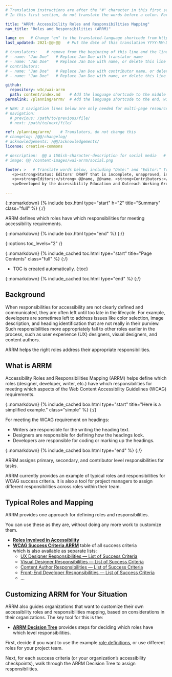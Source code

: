 ```yaml
---
# Translation instructions are after the "#" character in this first section. They are comments that do not show up in the web page. You do not need to translate the instructions after #.
# In this first section, do not translate the words before a colon. For example, do not translate "title:". Do translate the text after "title:".

title: "ARRM: Accessibility Roles and Responsibilities Mapping"
nav_title: "Roles and Responsibilities (ARRM)" 

lang: en   # Change "en" to the translated-language shortcode from https://www.iana.org/assignments/language-subtag-registry/language-subtag-registry
last_updated: 2021-@@-@@   # Put the date of this translation YYYY-MM-DD (with month in the middle)

# translators:    # remove from the beginning of this line and the lines below: "# " (the hash sign and the space)
# - name: "Jan Doe"   # Replace Jan Doe with translator name
# - name: "Jan Doe"   # Replace Jan Doe with name, or delete this line if not multiple translators
# contributors:
# - name: "Jan Doe"   # Replace Jan Doe with contributor name, or delete this line if none
# - name: "Jan Doe"   # Replace Jan Doe with name, or delete this line if not multiple contributors

github:
  repository: w3c/wai-arrm
  path: content/index.md    # Add the language shortcode to the middle of the filename, for example: content/index.fr.md
permalink: /planning/arrm/  # Add the language shortcode to the end, with no slash at end, for example: /planning/arrm/fr

# NEW: 3 navigation lines below are only needed for multi-page resources where you have previous and next at the bottom. If so, un-comment them; otherwise delete these lines.
# navigation:
  # previous: /path/to/previous/file/
  # next: /path/to/next/file/

ref: /planning/arrm/    # Translators, do not change this
# changelog: /@@/changelog/
# acknowledgements: /@@/acknowledgements/
license: creative-commons

# description:  @@ a 150ish-character-description for social media   # translate the description
# image: @@ /content-images/wai-arrm/social.png

footer: >   # Translate words below, including "Date:" and "Editor:" Translate the Working Group name. Leave the Working Group acronym in English. Do *not* change the dates in the footer below.
   <p><strong>Status: Editors' DRAFT that is incomplete, unapproved, in progress </strong><strong>Date:</strong> Updated @@ Month 2021. First published Month 20@@. <!-- CHANGELOG. --></p>
   <p><strong>Editors:</strong> @@name, @@name. <strong>Contributors:</strong> @@name, @@name, and <a href=”https://www.w3.org/groups/wg/@@wg/participants”>participants of the @@WG</a>.<!-- ACKNOWLEDGEMENTS lists additional contributors. --></p>
   <p>Developed by the Accessibility Education and Outreach Working Group (<a href="http://www.w3.org/WAI/EO/">EOWG</a>).</p>

---
```


{::nomarkdown}
{% include box.html type="start" h="2" title="Summary" class="full" %}
{:/}

ARRM defines which roles have which responsibilities for meeting accessibility requirements.

{::nomarkdown}
{% include box.html type="end" %}
{:/}

{::options toc_levels="2" /}

{::nomarkdown}
{% include_cached toc.html type="start" title="Page Contents" class="full" %}
{:/}

-   TOC is created automatically.
{:toc}

{::nomarkdown}
{% include_cached toc.html type="end" %}
{:/}


## Background

When responsibilities for accessibility are not clearly defined and communicated, they are often left until too late in the lifecycle. For example, developers are sometimes left to address issues like color selection, image description, and heading identification that are not really in their purview. Such responsibilities more appropriately fall to other roles earlier in the process, such as user experience (UX) designers, visual designers, and content authors.

ARRM helps the right roles address their appropriate responsibilities.

## What is ARRM

Accessibility Roles and Responsibilities Mapping (ARRM) helps define which roles (designer, developer, writer, etc.) have which responsibilities for meeting which aspects of the Web Content Accessibility Guidelines (WCAG) requirements.

{::nomarkdown}
{% include_cached box.html type="start" title="Here is a simplified example." class="simple" %}
{:/}

For meeting the WCAG requirement on headings:
* Writers are responsible for the writing the heading text.
* Designers are responsible for defining how the headings look.
* Developers are responsible for coding or marking up the headings.

{::nomarkdown}
{% include_cached box.html type="end" %}
{:/}

ARRM assigns primary, secondary, and contributor level responsibilities for tasks.

ARRM currently provides an example of typical roles and responsibilities for WCAG success criteria. It is also a tool for project managers to assign different responsibilities across roles within their team.

## Typical Roles and Mapping

ARRM provides one approach for defining roles and responsibilities.

You can use these as they are, without doing any more work to customize them.

* **[Roles Involved in Accessibility](roles)**
* **[WCAG Success Criteria ARRM](sc-map)** table of all success criteria<br>which is also available as separate lists:
  * [UX Designer Responsibilities &mdash; List of Success Criteria](planning/arrm/@@)
  * [Visual Designer Responsibilities &mdash; List of Success Criteria](planning/arrm/@@)
  * [Content Author Responsibilities &mdash; List of Success Criteria](planning/arrm/@@)
  * [Front-End Developer Responsibilities &mdash; List of Success Criteria](planning/arrm/@@)
  * ...

## Customizing ARRM for Your Situation

ARRM also guides organizations that want to customize their own accessibility roles and responsibilities mapping, based on considerations in their organizations. The key tool for this is the:

* **[ARRM Decision Tree](decision-tree)** provides steps for deciding which roles have which level responsibilities.

First, decide if you want to use the example [role definitions](roles), or use different roles for your project team.

Next, for each success criteria (or your organization’s accessibility checkpoints), walk through the ARRM Decision Tree to assign responsibilities.

<!-- @@not likely any time soon, so suggest we delete this section

## Future Work

Future work on ARRM includes breaking down success criteria into multiple sub-points, and assigning those sub-points to roles. We may also provide a tool for organizations that want to development their own ARRM.

-->
